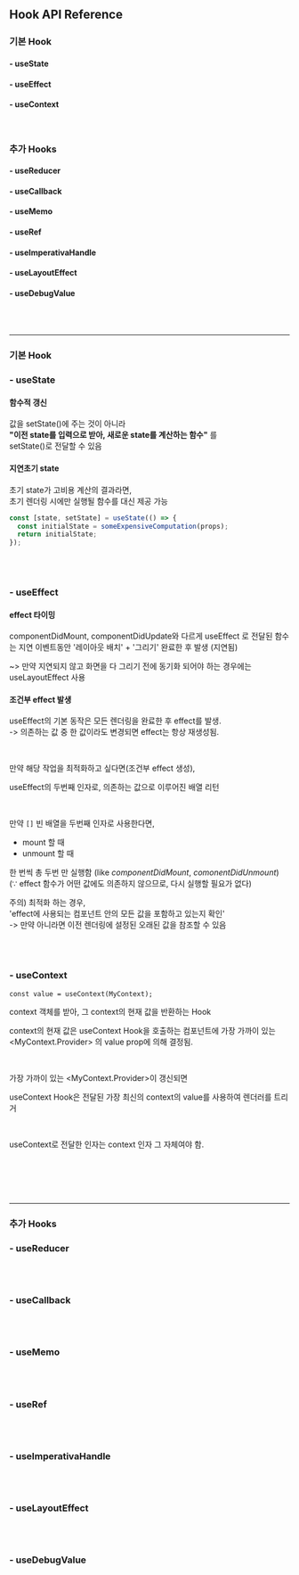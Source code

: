 ## Hook API Reference

### 기본 Hook

#### - useState
#### - useEffect
#### - useContext

<br>


### 추가 Hooks

#### - useReducer
#### - useCallback
#### - useMemo
#### - useRef
#### - useImperativaHandle
#### - useLayoutEffect
#### - useDebugValue

<br>
<br>


----

### 기본 Hook

### - useState

#### 함수적 갱신

값을 setState()에 주는 것이 아니라   
**"이전 state를 입력으로 받아, 새로운 state를 계산하는 함수"** 를  
setState()로 전달할 수 있음

#### 지연초기 state

초기 state가 고비용 계산의 결과라면,   
초기 렌더링 시에만 실행될 함수를 대신 제공 가능

```jsx
const [state, setState] = useState(() => {
  const initialState = someExpensiveComputation(props);
  return initialState;
});
```

<br>
<br>

### - useEffect

#### effect 타이밍

componentDidMount, componentDidUpdate와 다르게
useEffect 로 전달된 함수는 지연 이벤트동안 '레이아웃 배치' + '그리기' 완료한 후 발생
(지연됨)

~> 만약 지연되지 않고 화면을 다 그리기 전에 동기화 되어야 하는 경우에는 useLayoutEffect 사용


#### 조건부 effect 발생

useEffect의 기본 동작은 모든 렌더링을 완료한 후 effect를 발생.  
-> 의존하는 값 중 한 값이라도 변경되면 effect는 항상 재생성됨.

<br>

만약 해당 작업을 최적화하고 싶다면(조건부 effect 생성),

useEffect의 두번째 인자로, 의존하는 값으로 이루어진 배열 리턴

<br>

만약 `[]` 빈 배열을 두번째 인자로 사용한다면,

- mount 할 때
- unmount 할 때

한 번씩 총 두번 만 실행함 (like _componentDidMount_, _comonentDidUnmount_)  
(∵ effect 함수가 어떤 값에도 의존하지 않으므로, 다시 실행할 필요가 없다)


주의) 최적화 하는 경우,   
'effect에 사용되는 컴포넌트 안의 모든 값을 포함하고 있는지 확인'  
-> 만약 아니라면 이전 렌더링에 설정된 오래된 값을 참조할 수 있음

<br>
<br>

### - useContext

```
const value = useContext(MyContext);
```

context 객체를 받아,
그 context의 현재 값을 반환하는 Hook

context의 현재 값은 useContext Hook을 호출하는 컴포넌트에 가장 가까이 있는
<MyContext.Provider> 의 value prop에 의해 결정됨.

<br>

가장 가까이 있는 <MyContext.Provider>이 갱신되면

useContext Hook은 전달된 가장 최신의 context의 value를 사용하여 렌더러를 트리거

<br>

useContext로 전달한 인자는 context 인자 그 자체여야 함.

<br>
<br>
<br>
<br>

----

### 추가 Hooks

### - useReducer

<br>
<br>

### - useCallback

<br>
<br>

### - useMemo

<br>
<br>

### - useRef

<br>
<br>

### - useImperativaHandle

<br>
<br>

### - useLayoutEffect

<br>
<br>

### - useDebugValue


<br>
<br>
<br>
<br>
